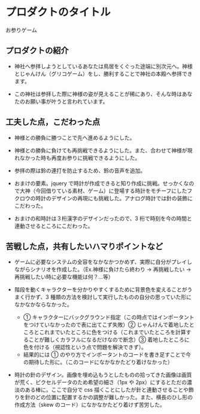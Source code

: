 # プロダクトのタイトル

お参りゲーム

## プロダクトの紹介

- 神社へ参拝しようとしているあなたは鳥居をくぐった途端に別次元へ。神様とじゃんけん（グリコゲーム）をし、勝利することで神社の本殿へ参拝できます。

- この神社は参拝した際に神様の姿が見えることが稀にあり、そんな時はあなたのお願い事が叶うと言われています。

## 工夫した点，こだわった点

- 神様との勝負に勝つことで先へ進めるようにした。

- 神様との勝負に負けても再挑戦できるようにした。また、合わせて神様が現れなかった時も再度お参りに挑戦できるようにした。

- 参拝の際は鈴の連打を防止するため、鈴の音声を追加。

- おまけの要素。jquery で時計が作成できると知り作成に挑戦。せっかくなので大神（今回借りている素材、ゲーム）に登場する時計をモチーフにしたフクロウの時計のデザインの再現にも挑戦した。アナログ時計では針の装飾にこだわった。

- おまけの和時計は３桁漢字のデザインだったので、3 桁で時刻を今の時間と連動させるところにこだわった。

## 苦戦した点，共有したいハマりポイントなど

- ゲームに必要なシステムの全容をなかなかつかめず、実際に自分がプレイしながらシナリオを作成した。（Ex.神様に負けたら終わり → 再挑戦したい → 再挑戦したい時に必要な機能は何？…等）

- 階段を動くキャラクターを分かりやすくするために背景色を変えることがうまく行かず、3 種類の方法を検討して実行したものの自分の思っていた形になかなかならなかった。

  - ① キャラクターにバックグラウンド指定（この時点ではインポータントをつけていなかったので表に出てこず失敗）② じゃんけんで着地したところとこれまでいたところに色をつける（これまでいたところを計算することが難しくカラフルになるだけなので断念）③ 着地したところに色を付ける（視認性という点で問題を解決できず）。
  - 結果的には ① のやり方でインポータントのコードを書き足すことで今の期待した形に。（このコードになかなかたどり着けなかった）

- 時計の針のデザイン。画像を埋め込もうとしたものの拾ってきた画像は画質が荒く、ピクセルデータのため希望の細さ（1px や 2px）にするとただの濃淡のある棒に。ここで自分で css 描くことにしたが針と連動させることや飾りを針のどの位置に配置するかの調整が難しかった。また、横長のひし形の作成方法（skew のコード）になかなかたどり着けず苦労した。
